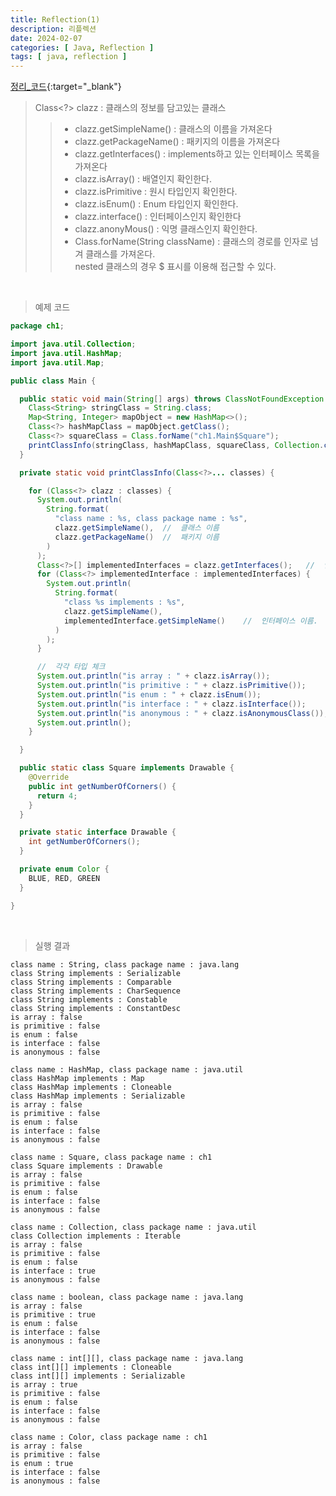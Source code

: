 ```yaml
---
title: Reflection(1)
description: 리플렉션
date: 2024-02-07
categories: [ Java, Reflection ]
tags: [ java, reflection ]
---
```


[정리_코드](https://github.com/AngryPig123/reflection/tree/basic){:target="_blank"}

> Class<?> clazz : 클래스의 정보를 담고있는 클래스
> > - clazz.getSimpleName() : 클래스의 이름을 가져온다
> > - clazz.getPackageName() : 패키지의 이름을 가져온다
> > - clazz.getInterfaces() : implements하고 있는 인터페이스 목록을 가져온다
> > - clazz.isArray() : 배열인지 확인한다.
> > - clazz.isPrimitive : 원시 타입인지 확인한다.
> > - clazz.isEnum() : Enum 타입인지 확인한다.
> > - clazz.interface() : 인터페이스인지 확인한다
> > - clazz.anonyMous() : 익명 클래스인지 확인한다.
> > - Class.forName(String className) : 클래스의 경로를 인자로 넘겨 클래스를 가져온다. <br> nested 클래스의 경우 $ 표시를 이용해 접근할 수 있다.

<br>

> 예제 코드

```java
package ch1;

import java.util.Collection;
import java.util.HashMap;
import java.util.Map;

public class Main {

  public static void main(String[] args) throws ClassNotFoundException {
    Class<String> stringClass = String.class;
    Map<String, Integer> mapObject = new HashMap<>();
    Class<?> hashMapClass = mapObject.getClass();
    Class<?> squareClass = Class.forName("ch1.Main$Square");
    printClassInfo(stringClass, hashMapClass, squareClass, Collection.class, boolean.class, int[][].class, Color.class);
  }

  private static void printClassInfo(Class<?>... classes) {

    for (Class<?> clazz : classes) {
      System.out.println(
        String.format(
          "class name : %s, class package name : %s",
          clazz.getSimpleName(),  //  클래스 이름
          clazz.getPackageName()  //  패키지 이름
        )
      );
      Class<?>[] implementedInterfaces = clazz.getInterfaces();   //  인터페이스 목록 가져오기
      for (Class<?> implementedInterface : implementedInterfaces) {
        System.out.println(
          String.format(
            "class %s implements : %s",
            clazz.getSimpleName(),
            implementedInterface.getSimpleName()    //  인터페이스 이름.
          )
        );
      }

      //  각각 타입 체크
      System.out.println("is array : " + clazz.isArray());
      System.out.println("is primitive : " + clazz.isPrimitive());
      System.out.println("is enum : " + clazz.isEnum());
      System.out.println("is interface : " + clazz.isInterface());
      System.out.println("is anonymous : " + clazz.isAnonymousClass());
      System.out.println();
    }

  }

  public static class Square implements Drawable {
    @Override
    public int getNumberOfCorners() {
      return 4;
    }
  }

  private static interface Drawable {
    int getNumberOfCorners();
  }

  private enum Color {
    BLUE, RED, GREEN
  }

}
```

<br>

> 실행 결과

```text
class name : String, class package name : java.lang
class String implements : Serializable
class String implements : Comparable
class String implements : CharSequence
class String implements : Constable
class String implements : ConstantDesc
is array : false
is primitive : false
is enum : false
is interface : false
is anonymous : false

class name : HashMap, class package name : java.util
class HashMap implements : Map
class HashMap implements : Cloneable
class HashMap implements : Serializable
is array : false
is primitive : false
is enum : false
is interface : false
is anonymous : false

class name : Square, class package name : ch1
class Square implements : Drawable
is array : false
is primitive : false
is enum : false
is interface : false
is anonymous : false

class name : Collection, class package name : java.util
class Collection implements : Iterable
is array : false
is primitive : false
is enum : false
is interface : true
is anonymous : false

class name : boolean, class package name : java.lang
is array : false
is primitive : true
is enum : false
is interface : false
is anonymous : false

class name : int[][], class package name : java.lang
class int[][] implements : Cloneable
class int[][] implements : Serializable
is array : true
is primitive : false
is enum : false
is interface : false
is anonymous : false

class name : Color, class package name : ch1
is array : false
is primitive : false
is enum : true
is interface : false
is anonymous : false
```
